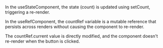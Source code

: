 In the useStateComponent, the state (count) is updated using setCount, triggering a re-render.

In the useRefComponent, the countRef variable is a mutable reference that persists across renders without causing the component to re-render.

The countRef.current value is directly modified, and the component doesn't re-render when the button is clicked.